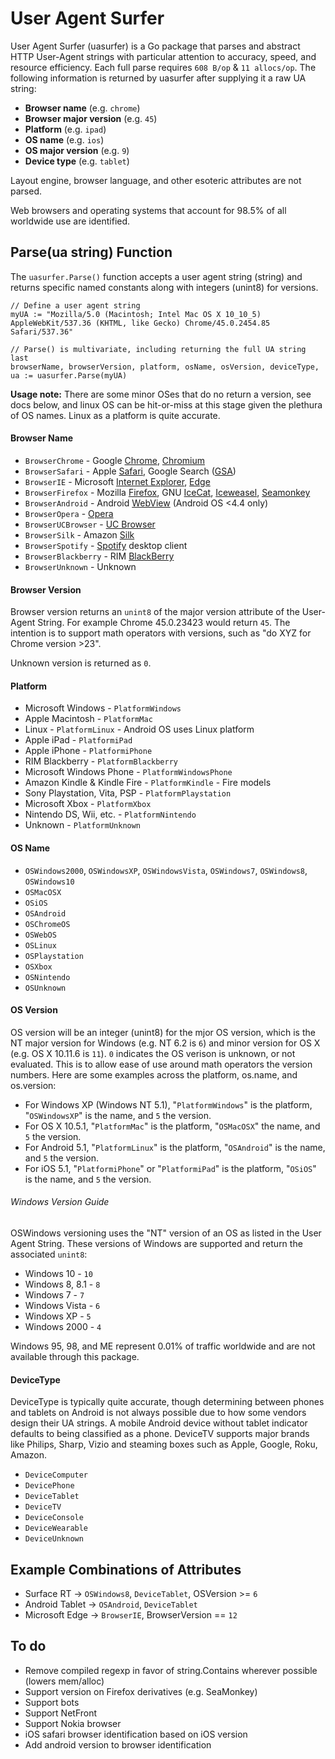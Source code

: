 # User Agent Surfer

User Agent Surfer (uasurfer) is a Go package that parses and abstract HTTP User-Agent strings with particular attention to accuracy, speed, and resource efficiency. Each full parse requires `608 B/op` & `11 allocs/op`. The following information is returned by uasurfer after supplying it a raw UA string:

* **Browser name** (e.g. `chrome`)
* **Browser major version** (e.g. `45`)
* **Platform** (e.g. `ipad`)
* **OS name** (e.g. `ios`)
* **OS major version** (e.g. `9`)
* **Device type** (e.g. `tablet`)

Layout engine, browser language, and other esoteric attributes are not parsed.

Web browsers and operating systems that account for 98.5% of all worldwide use are identified.

## Parse(ua string) Function

The `uasurfer.Parse()` function accepts a user agent string (string) and returns specific named constants along with integers (unint8) for versions.

```
// Define a user agent string
myUA := "Mozilla/5.0 (Macintosh; Intel Mac OS X 10_10_5) AppleWebKit/537.36 (KHTML, like Gecko) Chrome/45.0.2454.85 Safari/537.36"

// Parse() is multivariate, including returning the full UA string last
browserName, browserVersion, platform, osName, osVersion, deviceType, ua := uasurfer.Parse(myUA)
```

**Usage note:** There are some minor OSes that do no return a version, see docs below, and linux OS can be hit-or-miss at this stage given the plethura of OS names. Linux as a platform is quite accurate.

#### Browser Name
* `BrowserChrome` - Google [Chrome](https://en.wikipedia.org/wiki/Google_Chrome), [Chromium](https://en.wikipedia.org/wiki/Chromium_(web_browser))
* `BrowserSafari` - Apple [Safari](https://en.wikipedia.org/wiki/Safari_(web_browser)), Google Search ([GSA](https://itunes.apple.com/us/app/google/id284815942))
* `BrowserIE` - Microsoft [Internet Explorer](https://en.wikipedia.org/wiki/Internet_Explorer), [Edge](https://en.wikipedia.org/wiki/Microsoft_Edge)
* `BrowserFirefox` - Mozilla [Firefox](https://en.wikipedia.org/wiki/Firefox), GNU [IceCat](https://en.wikipedia.org/wiki/GNU_IceCat), [Iceweasel](https://en.wikipedia.org/wiki/Mozilla_Corporation_software_rebranded_by_the_Debian_project#Iceweasel), [Seamonkey](https://en.wikipedia.org/wiki/SeaMonkey)
* `BrowserAndroid` - Android [WebView](https://developer.chrome.com/multidevice/webview/overview) (Android OS <4.4 only)
* `BrowserOpera` - [Opera](https://en.wikipedia.org/wiki/Opera_(web_browser))
* `BrowserUCBrowser` - [UC Browser](https://en.wikipedia.org/wiki/UC_Browser)
* `BrowserSilk` - Amazon [Silk](https://en.wikipedia.org/wiki/Amazon_Silk)
* `BrowserSpotify` - [Spotify](https://en.wikipedia.org/wiki/Spotify#Clients) desktop client
* `BrowserBlackberry` - RIM [BlackBerry](https://en.wikipedia.org/wiki/BlackBerry)
* `BrowserUnknown` - Unknown

#### Browser Version

Browser version returns an `unint8` of the major version attribute of the User-Agent String. For example Chrome 45.0.23423 would return `45`. The intention is to support math operators with versions, such as "do XYZ for Chrome version >23".

Unknown version is returned as `0`.

#### Platform
* Microsoft Windows - `PlatformWindows`
* Apple Macintosh - `PlatformMac`
* Linux - `PlatformLinux` - Android OS uses Linux platform
* Apple iPad - `PlatformiPad`
* Apple iPhone - `PlatformiPhone`
* RIM Blackberry - `PlatformBlackberry`
* Microsoft Windows Phone - `PlatformWindowsPhone`
* Amazon Kindle & Kindle Fire - `PlatformKindle` - Fire models
* Sony Playstation, Vita, PSP - `PlatformPlaystation`
* Microsoft Xbox - `PlatformXbox`
* Nintendo DS, Wii, etc. - `PlatformNintendo`
* Unknown - `PlatformUnknown`

#### OS Name
* `OSWindows2000`, `OSWindowsXP`, `OSWindowsVista`, `OSWindows7`, `OSWindows8`, `OSWindows10`
* `OSMacOSX`
* `OSiOS`
* `OSAndroid`
* `OSChromeOS`
* `OSWebOS`
* `OSLinux`
* `OSPlaystation`
* `OSXbox`
* `OSNintendo`
* `OSUnknown`

#### OS Version

OS version will be an integer (unint8) for the mjor OS version, which is the NT major version for Windows (e.g. NT 6.2 is `6`) and minor version for OS X (e.g. OS X 10.11.6 is `11`). `0` indicates the OS verison is unknown, or not evaluated. This is to allow ease of use around math operators the version numbers. Here are some examples across the platform, os.name, and os.version:

* For Windows XP (Windows NT 5.1), "`PlatformWindows`" is the platform, "`OSWindowsXP`" is the name, and `5` the version.
* For OS X 10.5.1, "`PlatformMac`" is the platform, "`OSMacOSX`" the name, and `5` the version.
* For Android 5.1, "`PlatformLinux`" is the platform, "`OSAndroid`" is the name, and `5` the version.
* For iOS 5.1, "`PlatformiPhone`" or "`PlatformiPad`" is the platform, "`OSiOS`" is the name, and `5` the version.

###### Windows Version Guide

OSWindows versioning uses the "NT" version of an OS as listed in the User Agent String. These versions of Windows are supported and return the associated `unint8`:

* Windows 10 - `10`
* Windows 8, 8.1 - `8`
* Windows 7 - `7`
* Windows Vista - `6`
* Windows XP - `5`
* Windows 2000 - `4`

Windows 95, 98, and ME represent 0.01% of traffic worldwide and are not available through this package.

#### DeviceType
DeviceType is typically quite accurate, though determining between phones and tablets on Android is not always possible due to how some vendors design their UA strings. A mobile Android device without tablet indicator defaults to being classified as a phone. DeviceTV supports major brands like Philips, Sharp, Vizio and steaming boxes such as Apple, Google, Roku, Amazon.

* `DeviceComputer`
* `DevicePhone`
* `DeviceTablet`
* `DeviceTV`
* `DeviceConsole`
* `DeviceWearable`
* `DeviceUnknown`

## Example Combinations of Attributes
* Surface RT -> `OSWindows8`, `DeviceTablet`, OSVersion >= `6`
* Android Tablet -> `OSAndroid`, `DeviceTablet`
* Microsoft Edge -> `BrowserIE`, BrowserVersion == `12`

## To do

* Remove compiled regexp in favor of string.Contains wherever possible (lowers mem/alloc)
* Support version on Firefox derivatives (e.g. SeaMonkey)
* Support bots
* Support NetFront
* Support Nokia browser
* iOS safari browser identification based on iOS version
* Add android version to browser identification